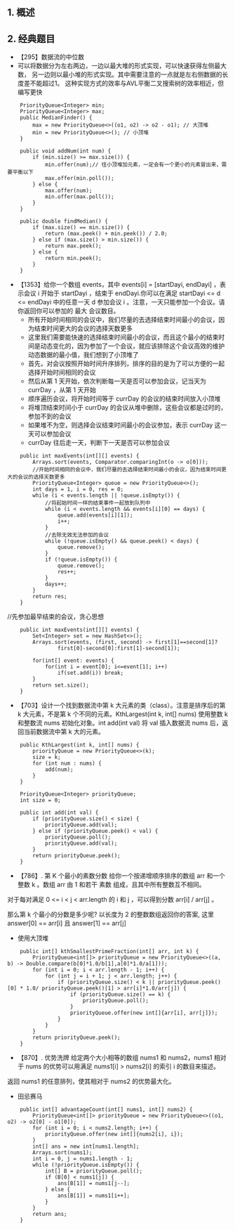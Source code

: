 ## 1. 概述

## 2. 经典题目 

* 【295】数据流的中位数
* 可以将数据分为左右两边，一边以最大堆的形式实现，可以快速获得左侧最大数， 另一边则以最小堆的形式实现。其中需要注意的一点就是左右侧数据的长度差不能超过1。 这种实现方式的效率与AVL平衡二叉搜索树的效率相近，但编写更快
```
    PriorityQueue<Integer> min;
    PriorityQueue<Integer> max;
    public MedianFinder() {
        max = new PriorityQueue<>((o1, o2) -> o2 - o1); // 大顶堆
        min = new PriorityQueue<>(); // 小顶堆
    }

    public void addNum(int num) {
        if (min.size() >= max.size()) {
            min.offer(num);// 往小顶堆加元素，一定会有一个更小的元素冒出来，需要平衡以下
            max.offer(min.poll());
        } else {
            max.offer(num);
            min.offer(max.poll());
        }
    }

    public double findMedian() {
        if (max.size() == min.size()) {
            return (max.peek() + min.peek()) / 2.0;
        } else if (max.size() > min.size()) {
            return max.peek();
        } else {
            return min.peek();
        }
    }
```

* 【1353】给你一个数组 events，其中 events[i] = [startDayi, endDayi] ，表示会议 i 开始于 startDayi ，结束于 endDayi.你可以在满足 startDayi <= d <= endDayi 中的任意一天 d 参加会议 i 。注意，一天只能参加一个会议。请你返回你可以参加的 最大 会议数目。
   * 所有开始时间相同的会议中，我们尽量的去选择结束时间最小的会议，因为结束时间更大的会议的选择天数更多
   * 这里我们需要能快速的选择结束时间最小的会议，而且这个最小的结束时间是动态变化的，因为参加了一个会议，就应该排除这个会议高效的维护动态数据的最小值，我们想到了小顶堆了
   * 首先，对会议按照开始时间升序排列，排序的目的是为了可以方便的一起选择开始时间相同的会议
   * 然后从第 1 天开始，依次判断每一天是否可以参加会议，记当天为 currDay ，从第 1 天开始
   * 顺序遍历会议，将开始时间等于 currDay 的会议的结束时间放入小顶堆
   * 将堆顶结束时间小于 currDay 的会议从堆中删除，这些会议都是过时的，参加不到的会议
   * 如果堆不为空，则选择会议结束时间最小的会议参加，表示 currDay 这一天可以参加会议
   * currDay 往后走一天，判断下一天是否可以参加会议
```
    public int maxEvents(int[][] events) {
        Arrays.sort(events, Comparator.comparingInt(o -> o[0]));
        //开始时间相同的会议中，我们尽量的去选择结束时间最小的会议，因为结束时间更大的会议的选择天数更多
        PriorityQueue<Integer> queue = new PriorityQueue<>();
        int days = 1, i = 0, res = 0;
        while (i < events.length || !queue.isEmpty()) {
            //将起始时间一样的结束事件一起放到队列中
            while (i < events.length && events[i][0] == days) {
                queue.add(events[i][1]);
                i++;
            }
            //去除无效无法参加的会议
            while (!queue.isEmpty() && queue.peek() < days) {
                queue.remove();
            }
            if (!queue.isEmpty()) {
                queue.remove();
                res++;
            }
            days++;
        }
        return res;
    }
```
//先参加最早结束的会议，贪心思想
```
    public int maxEvents(int[][] events) {
        Set<Integer> set = new HashSet<>();
        Arrays.sort(events, (first, second) -> first[1]==second[1]?
                first[0]-second[0]:first[1]-second[1]);
        
        for(int[] event: events) {
            for(int i = event[0]; i<=event[1]; i++)
                if(set.add(i)) break;
        }
        return set.size();
    }
```

* 【703】设计一个找到数据流中第 k 大元素的类（class）。注意是排序后的第 k 大元素，不是第 k 个不同的元素。KthLargest(int k, int[] nums) 使用整数 k 和整数流 nums 初始化对象。int add(int val) 将 val 插入数据流 nums 后，返回当前数据流中第 k 大的元素。  

```
    public KthLargest(int k, int[] nums) {
        priorityQueue = new PriorityQueue<>(k);
        size = k;
        for (int num : nums) {
            add(num);
        }
    }

    PriorityQueue<Integer> priorityQueue;
    int size = 0;

    public int add(int val) {
        if (priorityQueue.size() < size) {
            priorityQueue.add(val);
        } else if (priorityQueue.peek() < val) {
            priorityQueue.poll();
            priorityQueue.add(val);
        }
        return priorityQueue.peek();
    }
```

* 【786】. 第 K 个最小的素数分数
给你一个按递增顺序排序的数组 arr 和一个整数 k 。数组 arr 由 1 和若干 素数  组成，且其中所有整数互不相同。

对于每对满足 0 <= i < j < arr.length 的 i 和 j ，可以得到分数 arr[i] / arr[j] 。

那么第 k 个最小的分数是多少呢?  以长度为 2 的整数数组返回你的答案, 这里 answer[0] == arr[i] 且 answer[1] == arr[j] 
  * 使用大顶堆

```
    public int[] kthSmallestPrimeFraction(int[] arr, int k) {
        PriorityQueue<int[]> priorityQueue = new PriorityQueue<>((a, b) -> Double.compare(b[0]*1.0/b[1],a[0]*1.0/a[1]));
        for (int i = 0; i < arr.length - 1; i++) {
            for (int j = i + 1; j < arr.length; j++) {
                if (priorityQueue.size() < k || priorityQueue.peek()[0] * 1.0/ priorityQueue.peek()[1] > arr[i]*1.0/arr[j]) {
                    if (priorityQueue.size() == k) {
                        priorityQueue.poll();
                    }
                    priorityQueue.offer(new int[]{arr[i], arr[j]});
                }
            }
        }
        return priorityQueue.peek();
    }
```

* 【870】. 优势洗牌
给定两个大小相等的数组 nums1 和 nums2，nums1 相对于 nums 的优势可以用满足 nums1[i] > nums2[i] 的索引 i 的数目来描述。

返回 nums1 的任意排列，使其相对于 nums2 的优势最大化。
  * 田忌赛马
```
    public int[] advantageCount(int[] nums1, int[] nums2) {
        PriorityQueue<int[]> priorityQueue = new PriorityQueue<>((o1, o2) -> o2[0] - o1[0]);
        for (int i = 0; i < nums2.length; i++) {
            priorityQueue.offer(new int[]{nums2[i], i});
        }
        int[] ans = new int[nums1.length];
        Arrays.sort(nums1);
        int i = 0, j = nums1.length - 1;
        while (!priorityQueue.isEmpty()) {
            int[] B = priorityQueue.poll();
            if (B[0] < nums1[j]) {
                ans[B[1]] = nums1[j--];
            } else {
                ans[B[1]] = nums1[i++];
            }
        }
        return ans;
    }
```